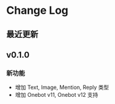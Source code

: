 # Change Log

## 最近更新

## v0.1.0

### 新功能

- 增加 Text, Image, Mention, Reply 类型
- 增加 Onebot v11, Onebot v12 支持

